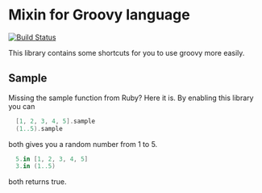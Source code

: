 # Mixin for Groovy language

[![Build Status](https://travis-ci.org/hex0cter/groovy-mixin.svg?branch=master)](https://travis-ci.org/hex0cter/groovy-mixin)


This library contains some shortcuts for you to use groovy more easily.

## Sample

Missing the sample function from Ruby? Here it is. By enabling this library you can


```groovy
  [1, 2, 3, 4, 5].sample
  (1..5).sample
```

both gives you a random number from 1 to 5.


```groovy
  5.in [1, 2, 3, 4, 5]
  3.in (1..5)
```

both returns true.

